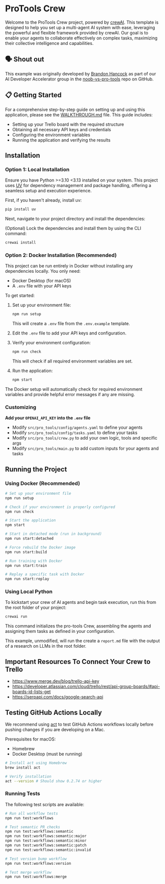 # ProTools Crew

Welcome to the ProTools Crew project, powered by [crewAI](https://crewai.com). This template is designed to help you set up a multi-agent AI system with ease, leveraging the powerful and flexible framework provided by crewAI. Our goal is to enable your agents to collaborate effectively on complex tasks, maximizing their collective intelligence and capabilities.

## 🗣️ Shout out

This example was originally developed by [Brandon Hancock](https://github.com/bhancockio) as part of our AI Developer Accelerator group in the [noob-vs-pro-tools](https://github.com/bhancockio/noob-vs-pro-tools) repo on GitHub.

## 📋 Getting Started

For a comprehensive step-by-step guide on setting up and using this application, please see the [WALKTHROUGH.md](WALKTHROUGH.md) file. This guide includes:

- Setting up your Trello board with the required structure
- Obtaining all necessary API keys and credentials
- Configuring the environment variables
- Running the application and verifying the results

## Installation

### Option 1: Local Installation

Ensure you have Python >=3.10 <3.13 installed on your system. This project uses [UV](https://docs.astral.sh/uv/) for dependency management and package handling, offering a seamless setup and execution experience.

First, if you haven't already, install uv:

```bash
pip install uv
```

Next, navigate to your project directory and install the dependencies:

(Optional) Lock the dependencies and install them by using the CLI command:

```bash
crewai install
```

### Option 2: Docker Installation (Recommended)

This project can be run entirely in Docker without installing any dependencies locally. You only need:

- Docker Desktop (for macOS)
- A `.env` file with your API keys

To get started:

1. Set up your environment file:

   ```bash
   npm run setup
   ```

   This will create a `.env` file from the `.env.example` template.

2. Edit the `.env` file to add your API keys and configuration.

3. Verify your environment configuration:

   ```bash
   npm run check
   ```

   This will check if all required environment variables are set.

4. Run the application:

   ```bash
   npm start
   ```

The Docker setup will automatically check for required environment variables and provide helpful error messages if any are missing.

### Customizing

**Add your `OPENAI_API_KEY` into the `.env` file**

- Modify `src/pro_tools/config/agents.yaml` to define your agents
- Modify `src/pro_tools/config/tasks.yaml` to define your tasks
- Modify `src/pro_tools/crew.py` to add your own logic, tools and specific args
- Modify `src/pro_tools/main.py` to add custom inputs for your agents and tasks

## Running the Project

### Using Docker (Recommended)

```bash
# Set up your environment file
npm run setup

# Check if your environment is properly configured
npm run check

# Start the application
npm start

# Start in detached mode (run in background)
npm run start:detached

# Force rebuild the Docker image
npm run start:build

# Run training with Docker
npm run start:train

# Replay a specific task with Docker
npm run start:replay
```

### Using Local Python

To kickstart your crew of AI agents and begin task execution, run this from the root folder of your project:

```bash
crewai run
```

This command initializes the pro-tools Crew, assembling the agents and assigning them tasks as defined in your configuration.

This example, unmodified, will run the create a `report.md` file with the output of a research on LLMs in the root folder.

## Important Resources To Connect Your Crew to Trello

- <https://www.merge.dev/blog/trello-api-key>
- <https://developer.atlassian.com/cloud/trello/rest/api-group-boards/#api-boards-id-lists-get>
- <https://serpapi.com/docs/google-search-api>

## Testing GitHub Actions Locally

We recommend using [act](https://github.com/nektos/act) to test GitHub Actions workflows locally before pushing changes if you are developing on a Mac.

Prerequisites for macOS:

- Homebrew
- Docker Desktop (must be running)

```sh
# Install act using Homebrew
brew install act

# Verify installation
act --version # Should show 0.2.74 or higher
```

### Running Tests

The following test scripts are available:

```bash
# Run all workflow tests
npm run test:workflows

# Test semantic PR checks
npm run test:workflows:semantic
npm run test:workflows:semantic:major
npm run test:workflows:semantic:minor
npm run test:workflows:semantic:patch
npm run test:workflows:semantic:invalid

# Test version bump workflow
npm run test:workflows:version

# Test merge workflow
npm run test:workflows:merge
```
